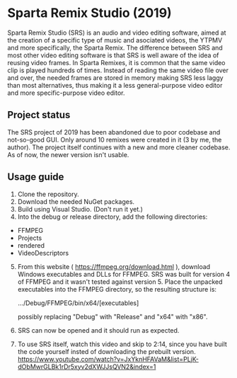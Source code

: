 # Sparta Remix Studio (2019)

Sparta Remix Studio (SRS) is an audio and video editing software, aimed at the creation of a specific type of music and asociated videos, the YTPMV and more specifically, the Sparta Remix.
The difference between SRS and most other video editing software is that SRS is well aware of the idea of reusing video frames. In Sparta Remixes, it is common that the same video clip is played hundreds of times. Instead of reading the same video file over and over, the needed frames are stored in memory making SRS less laggy than most alternatives, thus making it a less general-purpose video editor and more specific-purpose video editor.

## Project status
The SRS project of 2019 has been abandoned due to poor codebase and not-so-good GUI. Only around 10 remixes were created in it (3 by me, the author). The project itself continues with a new and more cleaner codebase. As of now, the newer version isn't usable.

## Usage guide
1) Clone the repository.
2) Download the needed NuGet packages.
3) Build using Visual Studio. (Don't run it yet.)
4) Into the debug or release directory, add the following directories:
  * FFMPEG
  * Projects
  * rendered
  * VideoDescriptors
5) From this website ( https://ffmpeg.org/download.html ), download Windows executables and DLLs for FFMPEG.
   SRS was built for version 4 of FFMPEG and it wasn't tested against version 5.
   Place the unpacked executables into the FFMPEG directory, so the resulting structure is:
   
   .../Debug/FFMPEG/bin/x64/[executables]
   
   possibly replacing "Debug" with "Release" and "x64" with "x86".
6) SRS can now be opened and it should run as expected.
7) To use SRS itself, watch this video and skip to 2:14, since you have built the code yourself insted of downloading the prebuilt version.
   https://www.youtube.com/watch?v=JxYknHFAVaM&list=PLjK-dObMwrGLBk1rDr5xyv2dXWJJsQVN2&index=1

